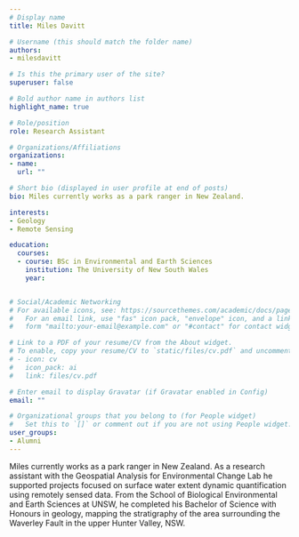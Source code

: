 ```yaml
---
# Display name
title: Miles Davitt

# Username (this should match the folder name)
authors:
- milesdavitt

# Is this the primary user of the site?
superuser: false

# Bold author name in authors list
highlight_name: true

# Role/position
role: Research Assistant

# Organizations/Affiliations
organizations:
- name: 
  url: ""

# Short bio (displayed in user profile at end of posts)
bio: Miles currently works as a park ranger in New Zealand. 

interests:
- Geology
- Remote Sensing

education:
  courses:
  - course: BSc in Environmental and Earth Sciences
    institution: The University of New South Wales
    year: 


# Social/Academic Networking
# For available icons, see: https://sourcethemes.com/academic/docs/page-builder/#icons
#   For an email link, use "fas" icon pack, "envelope" icon, and a link in the
#   form "mailto:your-email@example.com" or "#contact" for contact widget.

# Link to a PDF of your resume/CV from the About widget.
# To enable, copy your resume/CV to `static/files/cv.pdf` and uncomment the lines below.
# - icon: cv
#   icon_pack: ai
#   link: files/cv.pdf

# Enter email to display Gravatar (if Gravatar enabled in Config)
email: ""

# Organizational groups that you belong to (for People widget)
#   Set this to `[]` or comment out if you are not using People widget.
user_groups:
- Alumni
---
```


Miles currently works as a park ranger in New Zealand. As a research assistant with the Geospatial Analysis for Environmental Change Lab he supported projects focused on surface water extent dynamic quantification using remotely sensed data. From the School of Biological Environmental and Earth Sciences at UNSW, he completed his Bachelor of Science with Honours in geology, mapping the stratigraphy of the area surrounding the Waverley Fault in the upper Hunter Valley, NSW.